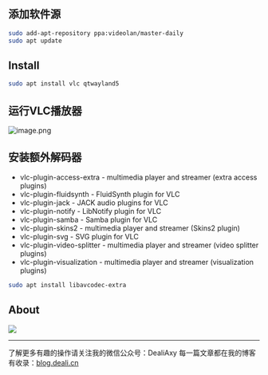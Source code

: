 ## 添加软件源
```bash
sudo add-apt-repository ppa:videolan/master-daily
sudo apt update
```
## Install
```bash
sudo apt install vlc qtwayland5
```

## 运行VLC播放器
![image.png](https://upload-images.jianshu.io/upload_images/8869373-7b83a66b08ebd783.png?imageMogr2/auto-orient/strip%7CimageView2/2/w/1240)




## 安装额外解码器
- vlc-plugin-access-extra - multimedia player and streamer (extra access plugins)
- vlc-plugin-fluidsynth - FluidSynth plugin for VLC
- vlc-plugin-jack - JACK audio plugins for VLC
- vlc-plugin-notify - LibNotify plugin for VLC
- vlc-plugin-samba - Samba plugin for VLC
- vlc-plugin-skins2 - multimedia player and streamer (Skins2 plugin)
- vlc-plugin-svg - SVG plugin for VLC
- vlc-plugin-video-splitter - multimedia player and streamer (video splitter plugins)
- vlc-plugin-visualization - multimedia player and streamer (visualization plugins)

```bash
sudo apt install libavcodec-extra
```

## About
![](https://upload-images.jianshu.io/upload_images/8869373-901590e019f6f85b.png?imageMogr2/auto-orient/strip%7CimageView2/2/w/1240)

---------------
了解更多有趣的操作请关注我的微信公众号：DealiAxy
每一篇文章都在我的博客有收录：[blog.deali.cn](http://blog.deali.cn)
